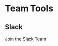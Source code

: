 # Team Tools

## Slack

Join the [Slack
Team](https://join.slack.com/git-talk-sjo/shared_invite/MTg4NzMyNjk4NzA1LTE0OTYwNTAxMzQtNDYzMzdhNThjOQ)

